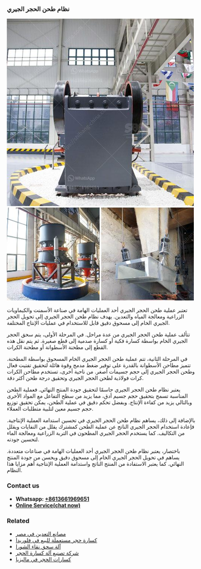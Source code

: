 <h3>نظام طحن الحجر الجيري</h3><img src='1701854401.jpg' alt=''><p>تعتبر عملية طحن الحجر الجيري أحد العمليات الهامة في صناعة الأسمنت والكيماويات الزراعية ومعالجة المياه والتعدين. يهدف نظام طحن الحجر الجيري إلى تحويل الحجر الجيري الخام إلى مسحوق دقيق قابل للاستخدام في عمليات الإنتاج المختلفة.</p><p>تتألف عملية طحن الحجر الجيري من عدة مراحل. في المرحلة الأولى، يتم سحق الحجر الجيري الخام بواسطة كسارة فكية أو كسارة صدمية إلى قطع صغيرة. ثم يتم نقل هذه القطع إلى مطحنة الأسطوانة أو مطحنة الكرات.</p><p>في المرحلة الثانية، تتم عملية طحن الحجر الجيري الخام المسحوق بواسطة المطحنة. تتميز مطاحن الأسطوانة بالقدرة على توفير ضغط مدمج وقوة هائلة لتحقيق تفتيت فعال وطحن الحجر الجيري إلى حجم جسيمات أصغر. من ناحية أخرى، تستخدم مطاحن الكرات كرات فولاذية لطحن الحجر الجيري وتحقيق درجة طحن أكثر دقة.</p><p>يعتبر نظام طحن الحجر الجيري حاسمًا لتحقيق جودة المنتج النهائي. فعملية الطحن المناسبة تسمح بتحقيق حجم جسيم أدق، مما يزيد من سطح التفاعل مع المواد الأخرى وبالتالي يزيد من كفاءة الإنتاج. وبفضل تحكم دقيق في عملية الطحن، يمكن تحقيق توزيع حجم جسيم معين لتلبية متطلبات العملاء.</p><p>بالإضافة إلى ذلك، يساهم نظام طحن الحجر الجيري في تحسين استدامة العملية الإنتاجية. فإعادة استخدام الحجر الجيري الناتج عن عملية الطحن كمشترك يقلل من النفايات ويقلل من التكاليف. كما يستخدم الحجر الجيري المطحون في التربة الزراعية ومعالجة الماء لتحسين جودته.</p><p>باختصار، يعتبر نظام طحن الحجر الجيري أحد العمليات الهامة في صناعات متعددة. يساهم في تحويل الحجر الجيري الخام إلى مسحوق دقيق ويحسن من جودة المنتج النهائي. كما يعتبر الاستفادة من المنتج الناتج واستدامة العملية الإنتاجية أهم مزايا هذا النظام.</p><h3>Contact us</h3><ul><li><strong>Whatsapp:&nbsp;<a href="https://wa.me/8613661969651">+8613661969651</a></strong></li><li><a href="https://swt.shibang-china.com/?git&amp;zhl&amp;نظام طحن الحجر الجيري"><strong>Online Service(chat now)</strong></a></li></ul><h3>Related</h3><ul><li><a href='مصانع التعدين في مصر.md'>مصانع التعدين في مصر</a></li><li><a href='كسارة حجر مستعملة للبيع في فلوريدا.md'>كسارة حجر مستعملة للبيع في فلوريدا</a></li><li><a href='آلة سحق نقاء الشورا.md'>آلة سحق نقاء الشورا</a></li><li><a href='شركة تصنيع آلة كسارة الحجر.md'>شركة تصنيع آلة كسارة الحجر</a></li><li><a href='كسارات الحجر في ماليزيا.md'>كسارات الحجر في ماليزيا</a></li></ul>